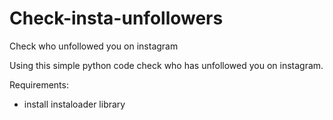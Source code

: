 # Check-insta-unfollowers
Check who unfollowed you on instagram

Using this simple python code check who has unfollowed you on instagram.

Requirements:
- install instaloader library



